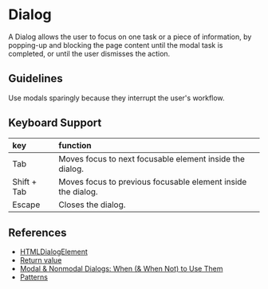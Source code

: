 # Dialog

A Dialog allows the user to focus on one task or a piece of information, by popping-up and blocking the page content until the modal task is completed, or until the user dismisses the action.

## Guidelines

Use modals sparingly because they interrupt the user's workflow.

## Keyboard Support

| key         | function                                                     |
| :---------- | :----------------------------------------------------------- |
| Tab         | Moves focus to next focusable element inside the dialog.     |
| Shift + Tab | Moves focus to previous focusable element inside the dialog. |
| Escape      | Closes the dialog.                                           |

## References

- [HTMLDialogElement](https://developer.mozilla.org/en-US/docs/Web/API/HTMLDialogElement)
- [Return value](https://developer.mozilla.org/en-US/docs/Web/API/HTMLDialogElement/returnValue)
- [Modal & Nonmodal Dialogs: When (& When Not) to Use Them](https://www.nngroup.com/articles/modal-nonmodal-dialog/)
- [Patterns](https://www.w3.org/WAI/ARIA/apg/patterns/dialog-modal/)

